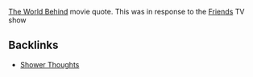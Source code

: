 [The World Behind](https://www.youtube.com/watch?v=tvGkEU5MMTk) movie quote. This was in response to the [Friends](https://en.wikipedia.org/wiki/Friends) TV show


## Backlinks
- [Shower Thoughts](🚿%20shower%20thoughts/Shower%20Thoughts.md)